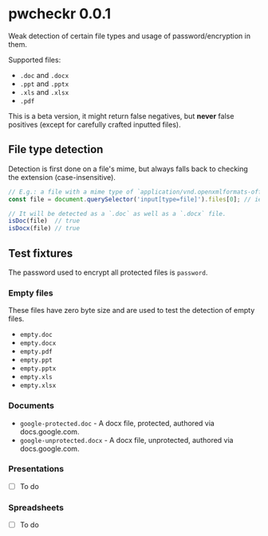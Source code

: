 # pwcheckr 0.0.1

Weak detection of certain file types and usage of password/encryption in them.

Supported files:

- `.doc` and `.docx`
- `.ppt` and `.pptx`
- `.xls` and `.xlsx`
- `.pdf`

This is a beta version, it might return false negatives, but **never** false positives (except for carefully crafted inputted files).

## File type detection

Detection is first done on a file's mime, but always falls back to checking the extension (case-insensitive).

```ts
// E.g.: a file with a mime type of `application/vnd.openxmlformats-officedocument.wordprocessingml.document`, with `doc` extension.
const file = document.querySelector('input[type=file]').files[0]; // ie: "/path/to/docx/renamed_to.doc";

// It will be detected as a `.doc` as well as a `.docx` file.
isDoc(file)  // true
isDocx(file) // true
```

## Test fixtures

The password used to encrypt all protected files is `password`.

### Empty files

These files have zero byte size and are used to test the detection of empty files.

- `empty.doc`
- `empty.docx`
- `empty.pdf`
- `empty.ppt`
- `empty.pptx`
- `empty.xls`
- `empty.xlsx`

### Documents

- `google-protected.doc` - A docx file, protected, authored via docs.google.com.
- `google-unprotected.docx` - A docx file, unprotected, authored via docs.google.com.

### Presentations

- [ ] To do

### Spreadsheets

- [ ] To do